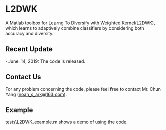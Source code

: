 # L2DWK

A Matlab toolbox for Learng To Diversify with Weighted Kernel(L2DWK), which learns to adaptively combine classifiers by considering both accuracy and diversity.

## Recent Update
**·** June. 14, 2019: The code is released.

## Contact Us
For any problem concerning the code, please feel free to contact Mr. Chun Yang (noah_s_ark@163.com).

## Example
tests\L2DWK_example.m shows a demo of using the code.
